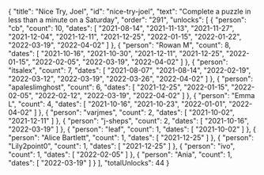 {
  "title": "Nice Try, Joel",
  "id": "nice-try-joel",
  "text": "Complete a puzzle in less than a minute on a Saturday",
  "order": "291",
  "unlocks": [
    {
      "person": "cb",
      "count": 10,
      "dates": [
        "2021-08-14",
        "2021-11-13",
        "2021-11-27",
        "2021-12-04",
        "2021-12-11",
        "2021-12-25",
        "2022-01-15",
        "2022-01-22",
        "2022-03-19",
        "2022-04-02"
      ]
    },
    {
      "person": "Rowan M",
      "count": 8,
      "dates": [
        "2021-10-16",
        "2021-10-30",
        "2021-12-11",
        "2021-12-25",
        "2022-01-15",
        "2022-02-05",
        "2022-03-19",
        "2022-04-02"
      ]
    },
    {
      "person": "itsalex",
      "count": 7,
      "dates": [
        "2021-08-07",
        "2021-08-14",
        "2022-02-19",
        "2022-03-12",
        "2022-03-19",
        "2022-03-26",
        "2022-04-02"
      ]
    },
    {
      "person": "apaleslimghost",
      "count": 6,
      "dates": [
        "2021-12-25",
        "2022-01-15",
        "2022-02-05",
        "2022-02-12",
        "2022-03-19",
        "2022-04-02"
      ]
    },
    {
      "person": "Emma L",
      "count": 4,
      "dates": [
        "2021-10-16",
        "2021-10-23",
        "2022-01-01",
        "2022-04-02"
      ]
    },
    {
      "person": "varjmes",
      "count": 2,
      "dates": [
        "2021-10-02",
        "2021-12-11"
      ]
    },
    {
      "person": "j-sheps",
      "count": 2,
      "dates": [
        "2021-10-16",
        "2022-03-19"
      ]
    },
    {
      "person": "leaf",
      "count": 1,
      "dates": [
        "2021-10-02"
      ]
    },
    {
      "person": "Alice Bartlett",
      "count": 1,
      "dates": [
        "2021-12-25"
      ]
    },
    {
      "person": "Lily2point0",
      "count": 1,
      "dates": [
        "2021-12-25"
      ]
    },
    {
      "person": "ivo",
      "count": 1,
      "dates": [
        "2022-02-05"
      ]
    },
    {
      "person": "Ania",
      "count": 1,
      "dates": [
        "2022-03-19"
      ]
    }
  ],
  "totalUnlocks": 44
}